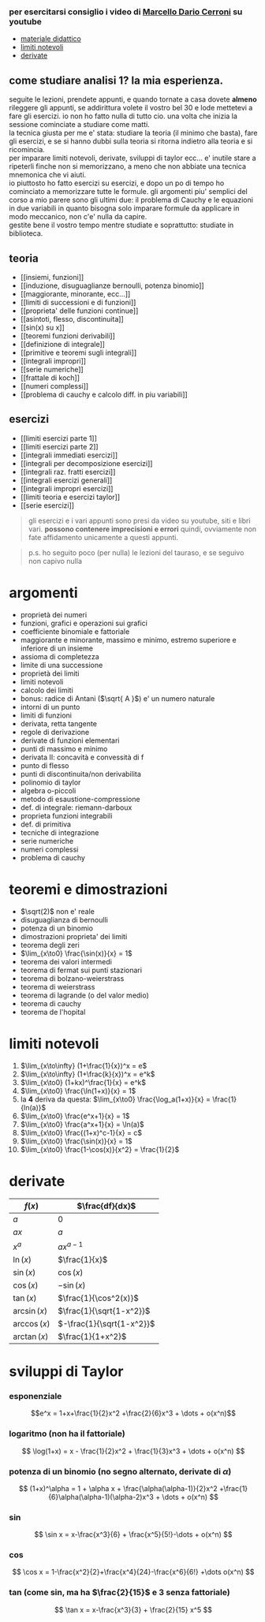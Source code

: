 ### per esercitarsi consiglio i video di [Marcello Dario Cerroni](https://www.youtube.com/@MarcelloDarioCerroni) su youtube

* [materiale didattico](https://www.mat.uniroma2.it/~tauraso/analisi1inf2324.html)
* [limiti notevoli](#limiti-notevoli)
* [derivate](#derivate)
## come studiare analisi 1? la mia esperienza.
seguite le lezioni, prendete appunti, e quando tornate a casa dovete **almeno** rileggere gli appunti, se addirittura volete il vostro bel 30 e lode mettetevi a fare gli esercizi.  io non ho fatto nulla di tutto cio.
una volta che inizia la sessione cominciate a studiare come matti.  
la tecnica giusta per me e' stata: studiare la teoria (il minimo che basta), fare gli esercizi, e se si hanno dubbi sulla teoria si ritorna indietro alla teoria e si ricomincia.  
per imparare limiti notevoli, derivate, sviluppi di taylor ecc... e' inutile stare a ripeterli finche non si memorizzano, a meno che non abbiate una tecnica mnemonica che vi aiuti.  
io piuttosto ho fatto esercizi su esercizi, e dopo un po di tempo ho cominciato a memorizzare tutte le formule. 
gli argomenti piu' semplici del corso a mio parere sono gli ultimi due: il problema di Cauchy e le equazioni in due variabili in quanto bisogna solo imparare formule da applicare in modo meccanico, non c'e' nulla da capire.  
gestite bene il vostro tempo mentre studiate e soprattutto: studiate in biblioteca.  
## teoria
* [[insiemi, funzioni]]
* [[induzione, disuguaglianze bernoulli, potenza binomio]]
* [[maggiorante, minorante, ecc...]]
* [[limiti di successioni e di funzioni]]
* [[proprieta' delle funzioni continue]]
* [[asintoti, flesso, discontinuita]]
* [[sin(x) su x]]
* [[teoremi funzioni derivabili]]
* [[definizione di integrale]]
* [[primitive e teoremi sugli integrali]]
* [[integrali impropri]]
* [[serie numeriche]]
* [[frattale di koch]]
* [[numeri complessi]]
* [[problema di cauchy e calcolo diff. in piu variabili]]

## esercizi
* [[limiti esercizi parte 1]]
* [[limiti esercizi parte 2]]
* [[integrali immediati esercizi]]
* [[integrali per decomposizione esercizi]]
* [[integrali  raz. fratti esercizi]]
* [[integrali esercizi generali]]
* [[integrali impropri esercizi]]
* [[limiti teoria e esercizi taylor]]
* [[serie esercizi]]
> gli esercizi e i vari appunti sono presi da video su youtube, siti e libri vari. **possono contenere imprecisioni e errori** quindi, ovviamente non fate affidamento unicamente a questi appunti.

> p.s. ho seguito poco (per nulla) le lezioni del tauraso, e se seguivo non capivo nulla

# argomenti
* proprietà dei numeri
* funzioni, grafici e operazioni sui grafici
* coefficiente binomiale e fattoriale
* maggiorante e minorante, massimo e minimo, estremo superiore e inferiore di un insieme
* assioma di completezza
* limite di una successione
* proprietà dei limiti
* limiti notevoli
* calcolo dei limiti
* bonus: radice di Antani ($\sqrt{ A }$) e' un numero naturale
* intorni di un punto
* limiti di funzioni
* derivata, retta tangente
* regole di derivazione
* derivate di funzioni elementari
* punti di massimo e minimo
* derivata II: concavità e convessità di f
* punto di flesso
* punti di discontinuita/non derivabilita
* polinomio di taylor
* algebra o-piccoli
* metodo di esaustione-compressione
* def. di integrale: riemann-darboux
* proprieta funzioni integrabili
* def. di primitiva
* tecniche di integrazione
* serie numeriche
* numeri complessi
* problema di cauchy

# teoremi e dimostrazioni
* $\sqrt(2)$ non e' reale
* disuguaglianza di bernoulli
* potenza di un binomio
* dimostrazioni proprieta' dei limiti
* teorema degli zeri
* $\lim_{x\to0} \frac{\sin(x)}{x} = 1$
* teorema dei valori intermedi
* teorema di fermat sui punti stazionari
* teorema di bolzano-weierstrass
* teorema di weierstrass
* teorema di lagrande (o del valor medio)
* teorema di cauchy
* teorema de l'hopital

# limiti notevoli
1. $\lim_{x\to\infty} (1+\frac{1}{x})^x = e$
2. $\lim_{x\to\infty} (1+\frac{k}{x})^x = e^k$
3. $\lim_{x\to0} (1+kx)^\frac{1}{x} = e^k$
4. $\lim_{x\to0} \frac{\ln(1+x)}{x} = 1$
5. la **4** deriva da questa:   $\lim_{x\to0} \frac{\log_a(1+x)}{x} = \frac{1}{ln(a)}$
6. $\lim_{x\to0} \frac{e^x+1}{x} = 1$
7. $\lim_{x\to0} \frac{a^x+1}{x} = \ln(a)$
8. $\lim_{x\to0} \frac{(1+x)^c-1}{x} = c$
9. $\lim_{x\to0} \frac{\sin(x)}{x} = 1$
10. $\lim_{x\to0} \frac{1-\cos(x)}{x^2} = \frac{1}{2}$

# derivate
| $f(x)$ | $\frac{df}{dx}$ |
| ---- | ---- |
| $a$ | $0$ |
| $ax$ | $a$ |
| $x^a$ | $ax^{a-1}$ |
| $\ln(x)$ | $\frac{1}{x}$ |
| $\sin(x)$ | $\cos(x)$ |
| $\cos(x)$ | $-\sin(x)$ |
| $\tan(x)$ | $\frac{1}{\cos^2(x)}$ |
| $\arcsin(x)$ | $\frac{1}{\sqrt{1-x^2}}$ |
| $\arccos(x)$ | $-\frac{1}{\sqrt{1-x^2}}$ |
| $\arctan(x)$ | $\frac{1}{1+x^2}$ |
# sviluppi di Taylor
### esponenziale
$$e^x = 1+x+\frac{1}{2}x^2 +\frac{2}{6}x^3 + \dots + o(x^n)$$
### logaritmo (non ha il fattoriale)
$$
\log(1+x) = x - \frac{1}{2}x^2 + \frac{1}{3}x^3 + \dots + o(x^n)
$$

### potenza di un binomio (no segno alternato, derivate di $\alpha$)
$$
(1+x)^\alpha = 1 + \alpha x + \frac{\alpha(\alpha-1)}{2}x^2 +\frac{1}{6}\alpha(\alpha-1)(\alpha-2)x^3 + \dots + o(x^n)
$$
### sin
$$
\sin x = x-\frac{x^3}{6} + \frac{x^5}{5!}-\dots + o(x^n)
$$

### cos
$$
\cos x = 1-\frac{x^2}{2}+\frac{x^4}{24}-\frac{x^6}{6!} +\dots o(x^n)
$$

### tan (come sin, ma ha $\frac{2}{15}$ e $3$ senza fattoriale)
$$
\tan x = x-\frac{x^3}{3} + \frac{2}{15} x^5
$$